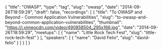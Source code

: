 {
  "title": "OWASP",
  "type": "tag",
  "slug": "owasp",
  "date": "2014-09-26T18:59:29",
  "draft": false,
  "recordings": [
    {
      "title": "To OWASP and Beyond - Common Application Vulnerabilities",
      "slug": "to-owasp-and-beyond-common-application-vulnerabilities",
      "thumbnail": "https://i.vimeocdn.com/video/490858504_295x166.jpg",
      "date": "2014-09-26T18:59:29",
      "meetups": [
        {
          "name": "Little Rock Tech Fest",
          "slug": "little-rock-tech-fest"
        }
      ],
      "speakers": [
        {
          "name": "David Felio",
          "slug": "david-felio"
        }
      ]
    }
  ]
}